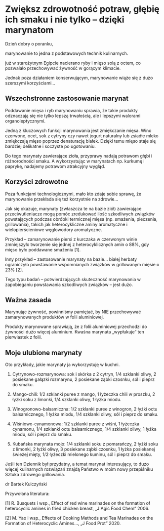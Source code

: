 # Zwiększ zdrowotność potraw, głębię ich smaku i nie tylko – dzięki marynatom

Dzień dobry o poranku,

marynowanie to jedna z podstawowych technik kulinarnych.

już w starożytnym Egipcie nacierano ryby i mięso solą z octem, co pozwalało przechowywać żywność w gorącym klimacie.

Jednak poza działaniem konserwującym, marynowanie wiąże się z dużo szerszymi korzyściami…

## Wszechstronne zastosowanie marynat

Poddawanie mięsa i ryb marynowaniu sprawia, że takie produkty odznaczają się nie tylko lepszą trwałością, ale i lepszymi walorami organoleptycznymi.

Jedną z kluczowych funkcji marynowania jest zmiękczanie mięsa. Wino czerwone, ocet, sok z cytryny czy nawet jogurt naturalny lub zsiadłe mleko zmiękczają mięso poprzez denaturację białek. Dzięki temu mięso staje się bardziej delikatne i soczyste po ugotowaniu.

Do tego marynaty zawierające zioła, przyprawy nadają potrawom głębi i różnorodności smaku. A wykorzystując w marynatach np. kurkumę i paprykę, nadajemy potrawom atrakcyjny wygląd.

## Korzyści zdrowotne

Poza funkcjami technologicznymi, mało kto zdaje sobie sprawę, że marynowanie przekłada się też korzystnie na zdrowie…

Jak się okazuje, marynaty (zwłaszcza te na bazie ziół) zawierające przeciwutleniacze mogą pomóc zredukować ilość szkodliwych związków powstających podczas obróbki termicznej mięsa (np. smażenia, pieczenia, grillowania), takich jak heterocykliczne aminy aromatyczne i wielopierścieniowe węglowodory aromatyczne.

Przykład – zamarynowanie piersi z kurczaka w czerwonym winie zmniejszyło tworzenie się jednej z heterocyklicznych amin o 88%, gdy mięso było poddawane smażeniu [1].

Inny przykład – zastosowanie marynaty na bazie… białej herbaty ograniczyło powstawanie wspomnianych związków w grillowanym mięsie o 23% [2].

Tego typu badań – potwierdzających skuteczność marynowania w zapobieganiu powstawania szkodliwych związków – jest dużo.

## Ważna zasada

Marynując żywność, powinniśmy pamiętać, by NIE przechowywać zamarynowanych produktów w folii aluminiowej.

Produkty marynowane sprawiają, że z folii aluminiowej przechodzi do żywności dużo więcej aluminium. Kwaśna marynata „wypłukuje” ten pierwiastek z folii.

## Moje ulubione marynaty

Oto przykłady, jakie marynaty ja wykorzystuję w kuchni.

1. Cytrynowo-rozmarynowa: sok i skórka z 2 cytryn, 1/4 szklanki oliwy, 2 posiekane gałązki rozmarynu, 2 posiekane ząbki czosnku, sól i pieprz do smaku.

2. Mango-chili: 1/2 szklanki puree z mango, 1 łyżeczka chili w proszku, 2 łyżki soku z limonki, 1/4 szklanki oliwy, 1 łyżka miodu.

3. Winogronowo-balsamiczna: 1/2 szklanki puree z winogron, 2 łyżki octu balsamicznego, 1 łyżka miodu, 1/4 szklanki oliwy, sól i pieprz do smaku.

4. Wiśniowo-cynamonowa: 1/2 szklanki puree z wiśni, 1 łyżeczka cynamonu, 1/4 szklanki octu balsamicznego, 1/4 szklanki oliwy, 1 łyżka miodu, sól i pieprz do smaku.

5. Kubańska marynata mojo: 1/4 szklanki soku z pomarańczy, 2 łyżki soku z limonki, 2 łyżki oliwy, 3 posiekane ząbki czosnku, 1 łyżka posiekanej świeżej mięty, 1/2 łyżeczki mielonego kuminu, sól i pieprz do smaku.

Jeśli ten Dziennik był przydatny, a temat marynat interesujący, to dużo więcej kulinarnych rozwiązań znajdą Państwo w moim nowy przepiśniku Sztuka zdrowego grillowania.

dr Bartek Kulczyński

Przywołana literatura:

[1] R. Busquets i wsp., Effect of red wine marinades on the formation of heterocyclic amines in fried chicken breast, „J Agic Food Chem” 2006.

[2] M. Yao i wsp., Effects of Cooking Methods and Tea Marinades on the Formation of Heterocyclic Amines…, „J Food Prot” 2020.

